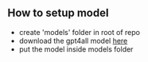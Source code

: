 ## How to setup model
- create 'models' folder in root of repo
- download the gpt4all model [here](https://gpt4all.io/models/ggml-gpt4all-j-v1.3-groovy.bin)
- put the model inside models folder
